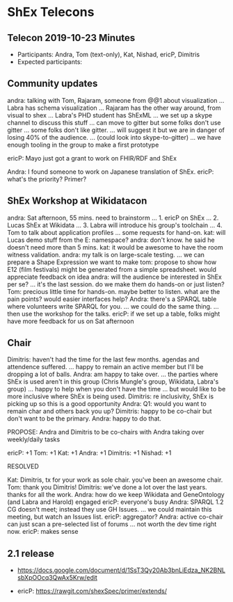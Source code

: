 # ShEx Telecons

## Telecon 2019-10-23 Minutes

* Participants: Andra, Tom (text-only), Kat, Nishad, ericP, Dimitris
* Expected participants: 

## Community updates

andra: talking with Tom, Rajaram, someone from @@1 about visualization
... Labra has schema visualization
... Rajaram has the other way around, from visual to shex
... Labra's PHD student has ShExML
... we set up a skype channel to discuss this stuff
... can move to gitter but some folks don't use gitter
... some folks don't like gitter.
... will suggest it but we are in danger of losing 40% of the audience.
... (could look into skype-to-gitter)
... we have enough tooling in the group to make a first prototype

ericP: Mayo just got a grant to work on FHIR/RDF and ShEx

Andra: I found someone to work on Japanese translation of ShEx.
ericP: what's the priority? Primer?

## ShEx Workshop at Wikidatacon

andra: Sat afternoon, 55 mins. need to brainstorm
... 1. ericP on ShEx
... 2. Lucas ShEx at Wikidata
... 3. Labra will introduce his group's toolchain
... 4. Tom to talk about application profiles
... some requests for hand-on.
kat: will Lucas demo stuff from the E: namespace?
andra: don't know. he said he doesn't need more than 5 mins.
kat: it would be awesome to have the room witness validation.
andra: my talk is on large-scale testing.
... we can prepare a Shape Expression we want to make
tom: propose to show how E12 (film festivals) might be generated from a simple spreadsheet. would appreciate feedback on idea
andra: will the audience be interested in ShEx per se?
... it's the last session. do we make them do hands-on or just listen?
Tom: precious little time for hands-on. maybe better to listen. what are the pain points? would easier interfaces help?
Andra: there's a SPARQL table where volunteers write SPARQL for you.
... we could do the same thing.
... then use the workshop for the talks.
ericP: if we set up a table, folks might have more feedback for us on Sat afternoon


## Chair

Dimitris: haven't had the time for the last few months. agendas and attendence suffered.
... happy to remain an active member but I'll be dropping a lot of balls.
Andra: am happy to take over.
... the parties where ShEx is used aren't in this group (Chris Mungle's group, Wikidata, Labra's group)
... happy to help when you don't have the time
... but would like to be more inclusive where ShEx is being used.
Dimitris: re inclusivity, ShEx is picking up so this is a good opportunity
Andra: Q1: would you want to remain char and others back you up?
Dimitris: happy to be co-chair but don't want to be the primary.
Andra: happy to do that.

PROPOSE: Andra and Dimitris to be co-chairs with Andra taking over weekly/daily tasks

ericP: +1
Tom: +1
Kat: +1
Andra: +1
Dimitris: +1
Nishad: +1


RESOLVED

Kat: Dimitris, tx for your work as sole chair. you've been an awesome chair.
Tom: thank you Dimitris!
Dimitris: we've done a lot over the last years. thanks for all the work.
Andra: how do we keep Wikidata and GeneOntology (and Labra and Harold) engaged
ericP: everyone's busy
Andra: SPARQL 1.2 CG doesn't meet; instead they use GH Issues.
... we could maintain this meeting, but watch an Issues list.
ericP: aggregator?
Andra: active co-chair can just scan a pre-selected list of forums
... not worth the dev time right now.
ericP: makes sense


## 2.1 release
 * https://docs.google.com/document/d/1SsT3Qy20Ab3bnLiEdza_NK2BNLsbXpOOcq3QwAx5Krw/edit

 * ericP: https://rawgit.com/shexSpec/primer/extends/
